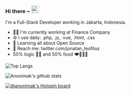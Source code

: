 ### Hi there ~ <img src="https://user-images.githubusercontent.com/1303154/88677602-1635ba80-d120-11ea-84d8-d263ba5fc3c0.gif" width="24px" alt="hi">

I'm a Full-Stack Developer working in Jakarta, Indonesia.

 - 🧑‍💼 I'm currently working at Finance Company
 - ⚙️ I use daily: .php, .js, .vue, .html, .css
 - 🧠 Learning all about Open Source
 - 📧 Reach me: twitter.com/jonatan_teofilus
 - 50% logic 🤖✨ and 50% food 🍽️🍚🍔🍕

![Top Langs](https://github-readme-stats.vercel.app/api/top-langs/?username=anonimak&layout=compact&hide=css,html)

![Anonimak's github stats](https://github-readme-stats.vercel.app/api?username=anonimak&count_private=true&show_icons=true&theme=tokyonight)

[![@anonimak's Holopin board](https://holopin.me/anonimak)](https://holopin.io/@anonimak)
